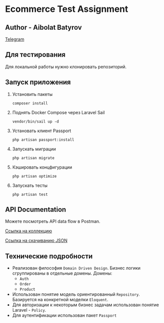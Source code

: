 # Ecommerce Test Assignment
## Author - Aibolat Batyrov
[Telegram](https://t.me/aibolat_batyrov)

## Для тестирования
Для локальной работы нужно клонировать репозиторий.

## Запуск приложения
1. Установить пакеты
    ```shell
    composer install
    ```
2. Поднять Docker Compose через Laravel Sail
    ```shell
    vendor/bin/sail up -d
    ```
3. Установать клиент Passport
    ```shell
    php artisan passport:install
    ```
4. Запускать миграции
    ```shell
    php artisan migrate
    ```
5. Кэшировать концфигурации
    ```shell
    php artisan optimize
   ```
6. Запускать тесты
    ```shell
    php artisan test
    ```
   
## API Documentation
Можете посмотреть API data flow в Postman.

[Ссылка на коллекцию](https://elements.getpostman.com/redirect?entityId=24061165-51924c2c-9bed-4d87-918d-c26061d802f0&entityType=collection)

[Ссылка на скачиванию JSON](https://api.postman.com/collections/24061165-51924c2c-9bed-4d87-918d-c26061d802f0?access_key=PMAT-01HB3AN8HRME1VP2WKNTA8TWNA)


## Технические подробности

- Реализован философия `Domain Driven Design`. Бизнес логики сгруппированы в отдельные домены. Домены:
   - `Auth`
   - `Order`
   - `Product`
- Использован понятие модель ориентированный `Repository`. Базируется на конкретной моделки `Eloquent`.
- Для авторизации к некоторым бизнес задачам использован понятие Laravel - `Policy`.
- Для аутентификации использован пакет `Passport`